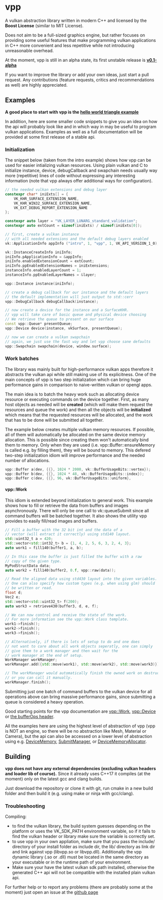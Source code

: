 vpp
===

A vulkan abstraction library written in modern C++ and licensed by
the __Boost License__ (similar to MIT License).

Does not aim to be a full-sized graphics engine, but rather focuses on
providing some useful features that make programming vulkan applications in
C++ more convenient and less repetitive while not introducing unreasonable overhead.

At the moment, vpp is still in an alpha state, its first unstable release
is __[v0.1-alpha](https://github.com/nyorain/vpp/releases)__

If you want to improve the library or add your own ideas, just start a pull request.
Any contributions (feature requests, critics and recommendations as well)
are highly appreciated.

## Examples

__A good place to start with vpp is the [hello world triangle
example](doc/examples/intro.cpp)__

In addition, here are some smaller code snippets to give you an idea on how the
api will probably look like and in which way in may be useful to program vulkan applications.
Examples as well as a full documentation will be provided at some first release of a stable api.

### Initialization

The snippet below (taken from the intro example) shows how vpp can be used for easier
intializing vulkan resources. Using plain vulkan and C to initialize instance, device,
debugCallback and swapchain needs usually way more (repetitive) lines of code without
expressing any interesting information (note that vpp always offer additional ways for
configuration).

```cpp
// the needed vulkan extensions and debug layer
constexpr char* iniExts[] = {
	VK_KHR_SURFACE_EXTENSION_NAME,
	VK_KHR_WIN32_SURFACE_EXTENSION_NAME,
	VK_EXT_DEBUG_REPORT_EXTENSION_NAME
};

constexpr auto layer = "VK_LAYER_LUNARG_standard_validation";
constexpr auto extCount = sizeof(iniExts) / sizeof(iniExts[0]);

// first, create a vulkan instance
// with all needed extensions and the default debug layers enabled
vk::ApplicationInfo appInfo ("intro", 1, "vpp", 1, VK_API_VERSION_1_0);

vk::InstanceCreateInfo iniInfo;
iniInfo.pApplicationInfo = &appInfo;
iniInfo.enabledExtensionCount = extCount;
iniInfo.ppEnabledExtensionNames = iniExtensions;
instanceInfo.enabledLayerCount = 1;
instanceInfo.ppEnabledLayerNames = &layer;

vpp::Instance instance(iniInfo);

// create a debug callback for our instance and the default layers
// the default implementation will just output to std::cerr
vpp::DebugCallback debugCallback(instance);

// now create a device for the instance and a SurfaceKHR.
// vpp will take care of basic queue and physical device choosing
// We retrieve the queue to present on our surface
const vpp::Queue* presentQueue;
vpp::Device device(instance, vkSurface, presentQueue);

// now we can create a vulkan swapchain
// again, we just use the fast way and let vpp choose sane defaults
vpp::Swapchain swapchain(device, window.surface);
```

### Work batches

The library was mainly built for high-performance vulkan apps therefore it abstracts the
vulkan api while still making use of its explicitness. One of the main concepts of vpp is two step
initialization which can bring huge performance gains in comparison to
naive-written vulkan or opengl apps.

The main idea is to batch the heavy work such as allocating device resource or executing commands
on the device together.
First, as many host objects as needed will be __created__ (which will make them
request the resources and queue the work) and then all the objects will be __initialized__
which means that the requested resources will be allocated, and the work that has to be
done will be submitted all together.

The example below creates multiple vulkan memory resources.
If possible, all of them will automatically be allocated on the same device memory allocation.
This is possible since creating them won't automatically bind them to memory.
Only when they are
used (i.e. vpp::Buffer::ensureMemory is called e.g. by filling them), they will
be bound to memory. This defered two-step initialization idiom will improve
performance and the needed number of allocations.

```cpp
vpp::Buffer a(dev, {{}, 1024 * 2000, vk::BufferUsageBits::vertex});
vpp::Buffer b(dev, {{}, 1024 * 48, vk::BufferUsageBits::index});
vpp::Buffer c(dev, {{}, 96, vk::BufferUsageBits::uniform},
```

#### vpp::Work

This idiom is extended beyond initialization to general work.
This example shows how to fill or retrieve the data from buffers and images asynchronously.
There will only be one call to vk::queueSubmit since all command buffers will be batched
together. It also shows the utility vpp provides to easily fill/read images and buffers.

```cpp
// Fill a buffer with the 32 bit int and the data of a
// vector (will extract it correctly) using std140 layout.
std::uint32_t a = 420;
std::vector<std::int32_t> b = {1, 4, 2, 5, 6, 3, 2, 4, 3};
auto work1 = fill140(buffer1, a, b);

// In this case the buffer is just filled the buffer with a raw
// copy of the given type.
MyPodStructData data;
auto work2 = fill140(buffer2, 0.f, vpp::raw(data));

// Read the aligned data using std430 layout into the given variables.
// One can also specify how custom types (e.g. when using glm) should
// be written or read.
float d;
Vec2 e;
std::vector<std::uint32_t> f(200);
auto work3 = retrieve430(buffer3, d, e, f);

// We can now control and receive the state of the work.
// For more information see the vpp::Work class template.
work1->finish();
work2->finish();
work3->finish();

// Alternatively, if there is lots of setup to do and one does
// not want to care about all work objects seperatly, one can simply
// give them to a work manager and then wait for the
// work manager at the end of setup.
WorkManager workManager;
workManager.add({std::move(work1), std::move(work2), std::move(work3)});

// The workManager would automatically finish the owned work on destruction
// or you can call it manually.
workManager.finish();
```

Submitting just one batch of command buffers to the vulkan device for all operations
above can bring massive performance gains, since submitting a queue is considered
a heavy operation.

Good starting points for the vpp documentation are
[vpp::Work](include/vpp/work.hpp), [vpp::Device](include/vpp/device.hpp) or
[the bufferOps header](include/vpp/bufferOps.hpp).

All the examples here are using the highest level of abstraction of vpp (vpp is
NOT an engine, so there will be no abstraction like Mesh, Material or Camera), but the api
can also be accessed on a lower level of abstraction using e.g.
[DeviceMemory](include/vpp/memory.hpp),
[SubmitManager](include/vpp/submit.hpp), or
[DeviceMemoryAllocator](include/vpp/allocator.hpp).

## Building
__vpp does not have any external dependencies (excluding vulkan headers and loader lib of course).__
Since it already uses C++17 it compiles (at the moment) only on the latest gcc and clang
builds.

Just download the repository or clone it with git, run cmake in a
new build folder and then build it (e.g. using make or ninja with gcc/clang).

### Troubleshooting

Compiling:
* to find the vulkan library, the build system guesses depending on the platform or uses the
VK_SDK_PATH environment variable, so if it fails to find the vulkan header or library make
sure the variable is correctly set.
* to use vpp in your own appliation, make sure that you pass the include/ directory of your install
folder as include dir, the lib/ directory as link dir and link
against vpp (libvpp.so or libvpp.dll). Additionally the vpp dynamic library (.so or .dll)
must be located in the same directory as your executable or in the runtime path
of your environment.
* Make sure your have the latest vulkan sdk path installed, otherwise the generated C++ api will
not be compatible with the installed plain vulkan api.

For further help or to report any problems (there are probably some at the moment) just
open an issue at the [github page](https://github.com/nyorain/vpp)
